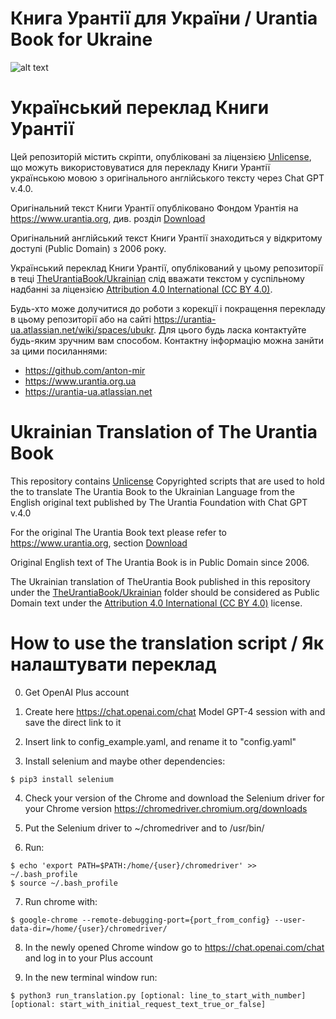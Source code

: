 # Книга Урантії для України / Urantia Book for Ukraine

![alt text](https://avatars.githubusercontent.com/u/8962479?s=400&u=c10ade6e3ff453fe8404edfd097a0a1c19d5a075&v=4)

# Український переклад Книги Урантії

Цей репозиторій містить скріпти, опубліковані за ліцензією [Unlicense](http://unlicense.org/), що можуть використовуватися для перекладу Книги Урантії українською мовою з оригінального англійського тексту через Chat GPT v.4.0.

Оригінальний текст Книги Урантії опубліковано Фондом Урантія на https://www.urantia.org, див. розділ [Download](https://www.urantia.org/urantia-book/download-text-urantia-book)

Оригінальний англійський текст Книги Урантії знаходиться у відкритому доступі (Public Domain) з 2006 року.

Український переклад Книги Урантії, опублікований у цьому репозиторії в
теці [TheUrantiaBook/Ukrainian](https://github.com/anton-mir/urantia/tree/main/TheUrantiaBook/Ukrainian) слід вважати текстом у суспільному надбанні
за ліцензією [Attribution 4.0 International (CC BY 4.0)](https://creativecommons.org/licenses/by/4.0/deed.uk).

Будь-хто може долучитися до роботи з корекції і покращення перекладу в цьому
репозиторії або на сайті https://urantia-ua.atlassian.net/wiki/spaces/ubukr.
Для цього будь ласка контактуйте будь-яким зручним вам способом. Контактну інформацію можна занйти за цими посиланнями:

* https://github.com/anton-mir
* https://www.urantia.org.ua
* https://urantia-ua.atlassian.net

# Ukrainian Translation of The Urantia Book

This repository contains [Unlicense](http://unlicense.org/) Copyrighted scripts that are used to hold the to translate The Urantia Book to the Ukrainian Language from the English original text published by The Urantia Foundation with Chat GPT v.4.0

For the original The Urantia Book text please refer to https://www.urantia.org,
section [Download](https://www.urantia.org/urantia-book/download-text-urantia-book)

Original English text of The Urantia Book is in Public Domain since 2006.

The Ukrainian translation of TheUrantia Book published in this repository under
the [TheUrantiaBook/Ukrainian](https://github.com/anton-mir/urantia/tree/main/TheUrantiaBook/Ukrainian) folder should be considered as Public Domain text
under the [Attribution 4.0 International (CC BY 4.0)](https://creativecommons.org/licenses/by/4.0/) license.

# How to use the translation script / Як налаштувати переклад

0. Get OpenAI Plus account

1. Create here https://chat.openai.com/chat Model GPT-4 session with and save the direct link to it

2. Insert link to config_example.yaml, and rename it to "config.yaml"

3. Install selenium and maybe other dependencies:

```
$ pip3 install selenium
```

4. Check your version of the Chrome and download the Selenium driver for your Chrome version https://chromedriver.chromium.org/downloads

5. Put the Selenium driver to ~/chromedriver and to /usr/bin/

6. Run:
```
$ echo 'export PATH=$PATH:/home/{user}/chromedriver' >> ~/.bash_profile
$ source ~/.bash_profile
```
7. Run chrome with:
```
$ google-chrome --remote-debugging-port={port_from_config} --user-data-dir=/home/{user}/chromedriver/
```
8. In the newly opened Chrome window go to https://chat.openai.com/chat and
log in to your Plus account

9. In the new terminal window run:
```
$ python3 run_translation.py [optional: line_to_start_with_number] [optional: start_with_initial_request_text_true_or_false]
```
